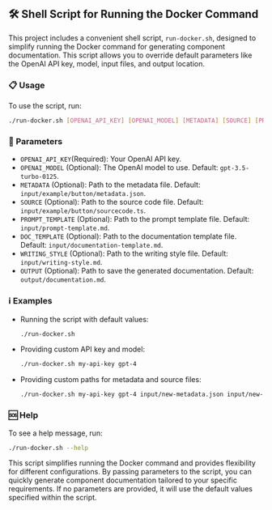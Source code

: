 ## 🛠 Shell Script for Running the Docker Command

This project includes a convenient shell script, `run-docker.sh`, designed to simplify running the Docker command for generating component documentation. This script allows you to override default parameters like the OpenAI API key, model, input files, and output location.

### 📋 Usage

To use the script, run:

```bash
./run-docker.sh [OPENAI_API_KEY] [OPENAI_MODEL] [METADATA] [SOURCE] [PROMPT_TEMPLATE] [DOC_TEMPLATE] [WRITING_STYLE] [OUTPUT]
```

### 📌 Parameters

- `OPENAI_API_KEY`(Required): Your OpenAI API key.
- `OPENAI_MODEL` (Optional): The OpenAI model to use. Default: `gpt-3.5-turbo-0125`.
- `METADATA` (Optional): Path to the metadata file. Default: `input/example/button/metadata.json`.
- `SOURCE` (Optional): Path to the source code file. Default: `input/example/button/sourcecode.ts`.
- `PROMPT_TEMPLATE` (Optional): Path to the prompt template file. Default: `input/prompt-template.md`.
- `DOC_TEMPLATE` (Optional): Path to the documentation template file. Default: `input/documentation-template.md`.
- `WRITING_STYLE` (Optional): Path to the writing style file. Default: `input/writing-style.md`.
- `OUTPUT` (Optional): Path to save the generated documentation. Default: `output/documentation.md`.

### ℹ️ Examples

- Running the script with default values:

  ```bash
  ./run-docker.sh
  ```

- Providing custom API key and model:

  ```bash
  ./run-docker.sh my-api-key gpt-4
  ```

- Providing custom paths for metadata and source files:

  ```bash
  ./run-docker.sh my-api-key gpt-4 input/new-metadata.json input/new-sourcecode.ts
  ```

### 🆘 Help

To see a help message, run:

```bash
./run-docker.sh --help
```

This script simplifies running the Docker command and provides flexibility for different configurations. By passing parameters to the script, you can quickly generate component documentation tailored to your specific requirements. If no parameters are provided, it will use the default values specified within the script.
